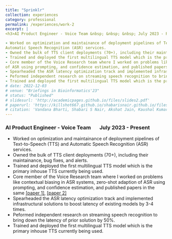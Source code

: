 ```yaml
---
title: "Sprinklr"
collection: experiences
category: professional
permalink: /experiences/work-2
excerpt: |
<h3>AI Product Engineer - Voice Team &nbsp; &nbsp; &nbsp; July 2023 - Present</h3>

- Worked on optimization and maintainance of deployment pipelines of Text-to-Speech (TTS) and
Automatic Speech Recognition (ASR) services.
- Owned the bulk of TTS client deployments (70+), including their maintainance, bug fixes, and alerts.
- Trained and deployed the first multilingual TTS model which is the primary inhouse TTS currently being used.
- Core member of the Voice Research team where I worked on problems like contextual biasing in ASR systems, zero-shot adaption
of ASR using prompting, and confidence estimation, and published papers in the same [[paper 1]](https://killshot667.github.io/shabarisnair.github.io/publication/2024-06-30-conference-1), [[paper 2]](https://killshot667.github.io/shabarisnair.github.io/publication/2024-09-12-conference-2)
- Spearheaded the ASR latency optimization track and implemented infrastructural solutions to boost latency of existing models by 3-4 times.
- Peformed independent research on streaming speech recognition to bring down the latency of prior solution by 50%.
- Trained and deployed the first multilingual TTS model which is the primary inhouse TTS currently being used.
# date: 2022-12-03
# venue: "Briefings in Bioinformatics'23"
# status: "Published"
# slidesurl: 'http://academicpages.github.io/files/slides2.pdf'
# paperurl: 'https://killshot667.github.io/shabarisnair.github.io/files/concept.pdf'
# citation: 'Vandana Bharti, Shabari S Nair, Akshat Jain, Kaushal Kumar Shukla, Bhaskar Biswas'
---
```


<h3>AI Product Engineer - Voice Team &nbsp; &nbsp; &nbsp; July 2023 - Present</h3>

- Worked on optimization and maintainance of deployment pipelines of Text-to-Speech (TTS) and
Automatic Speech Recognition (ASR) services.
- Owned the bulk of TTS client deployments (70+), including their maintainance, bug fixes, and alerts.
- Trained and deployed the first multilingual TTS model which is the primary inhouse TTS currently being used.
- Core member of the Voice Research team where I worked on problems like contextual biasing in ASR systems, zero-shot adaption
of ASR using prompting, and confidence estimation, and published papers in the same [[paper 1]](https://killshot667.github.io/shabarisnair.github.io/publication/2024-06-30-conference-1), [[paper 2]](https://killshot667.github.io/shabarisnair.github.io/publication/2024-09-12-conference-2)
- Spearheaded the ASR latency optimization track and implemented infrastructural solutions to boost latency of existing models by 3-4 times.
- Peformed independent research on streaming speech recognition to bring down the latency of prior solution by 50%.
- Trained and deployed the first multilingual TTS model which is the primary inhouse TTS currently being used.